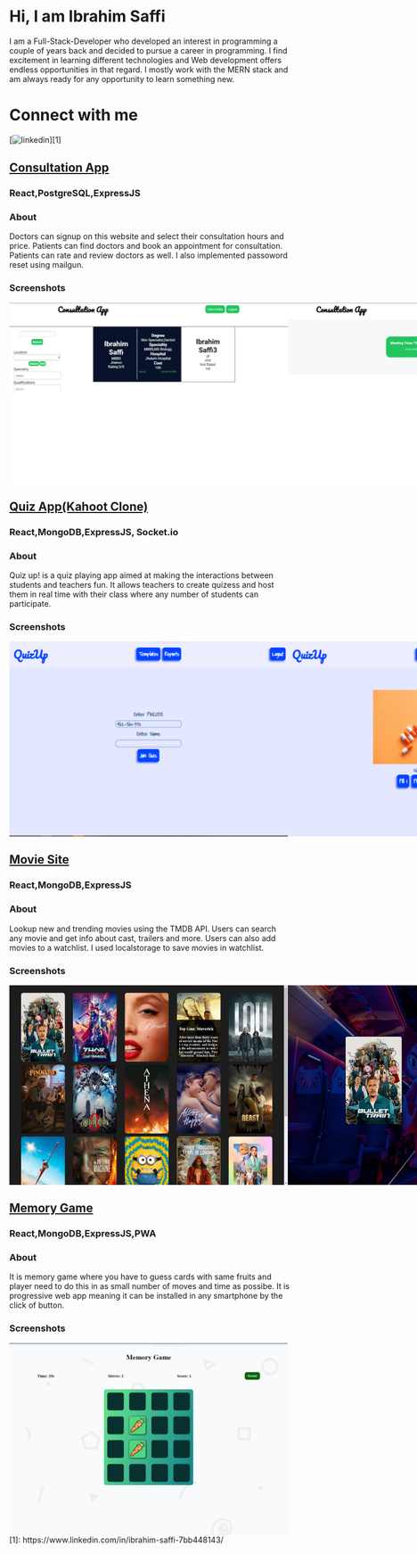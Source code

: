 # Hi, I am Ibrahim Saffi
I am a Full-Stack-Developer who developed  an interest in programming a couple of years back and decided to pursue a career in programming. I find excitement in learning different technologies and Web development offers endless opportunities in that regard. I mostly work with the MERN stack and am always ready for any opportunity to learn something new.
# Connect with me
[![linkedin](https://cloud.githubusercontent.com/assets/17016297/18839848/0fc7e74e-83d2-11e6-8c6a-277fc9d6e067.png)][1]

## <a href="https://subtle-maamoul-3fb675.netlify.app/" >Consultation App</a>
### React,PostgreSQL,ExpressJS
### About
Doctors can signup on this website and select their consultation hours and price. Patients can find doctors and book an appointment for consultation. Patients can rate and review doctors as well. I also implemented passoword reset using mailgun.
### Screenshots
<div style="display: flex; width: 100vw;">
    <img src="./Consultation App/Availble doctors and filters.png" alt="Logo" width="500px">
    <img src="./Consultation App/Doctor Upcoming.PNG" alt="Logo" width="500px">
    <img src="./Consultation App/Login.PNG" alt="Logo" width="500px">
    <img src="./Consultation App/Prescribe doctor.PNG"  alt="Logo" width="500px">
</div>

##  <a href="https://visionary-alpaca-41ec18.netlify.app" >Quiz App(Kahoot Clone)</a>
###  React,MongoDB,ExpressJS, Socket.io
###   About
Quiz up! is a quiz playing app aimed at making the interactions between students and teachers fun. It allows teachers to create quizess and host them in real time with their class where any number of students can participate.
###  Screenshots
<div style="display: flex; width: 100vw;">
    <img src="./Quizup/Join Quiz-Student.PNG" alt="Logo" width="500px">
    <img src="./Quizup/Question with picture.PNG" alt="Logo" width="500px">
    <img src="./Quizup/Quiz page with timer.PNG" alt="Logo" width="500px">
    <img src="./Quizup/Signup-sign in.PNG" alt="Logo" width="500px">
    <img src="./Quizup/Quiz Room Creation.PNG" alt="Logo" width="500px">
    <img src="./Quizup/Starting Page.PNG" alt="Logo" width="500px">
    <img src="./Quizup/Teacher templates.PNG" alt="Logo" width="500px">
    <img src="./Quizup/Template Creation.PNG" alt="Logo" width="500px">
</div>

## <a href="https://splendorous-bombolone-3b7414.netlify.app" >Movie Site</a>
### React,MongoDB,ExpressJS
### About
Lookup new and trending movies using the TMDB API. Users can search any movie and get info about cast, trailers and more. Users can also add movies to a watchlist. I used localstorage to save movies in watchlist.
### Screenshots
<div style="display: flex; width: 100vw;">
    <img src="./Movies Site/Movie Details.png" alt="Logo" width="500px">
    <img src="./Movies Site/Movie Page.PNG" alt="Logo" width="500px">
    <img src="./Movies Site/Suggestion.PNG" alt="Logo" width="500px">
</div>

## <a href="https://bejewelled-longma-f58b4e.netlify.app/" >Memory Game</a>
### React,MongoDB,ExpressJS,PWA
### About
It is memory game  where you have to guess cards with same fruits and player need to do this in as small number of moves and time as possibe. It is progressive web app meaning it can be installed in any smartphone by the click of button.
### Screenshots
<div style="display: flex; width: 100vw;">
    <img src="./Memory Game/Gameplay.PNG" alt="Logo" width="500px">
</div>
[1]: https://www.linkedin.com/in/ibrahim-saffi-7bb448143/
